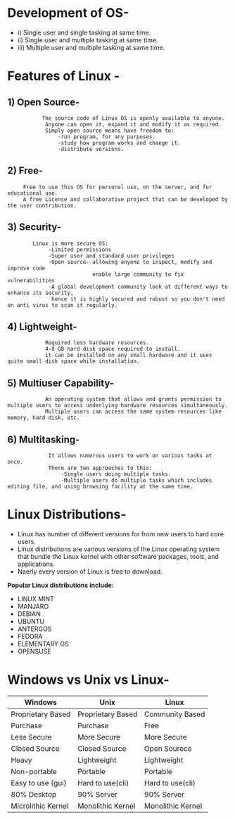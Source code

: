 
# Development of OS-

- i) Single user and single tasking at same time.
- ii) Single user and multiple tasking at same time.
- iii) Multiple user and multiple tasking at same time.

# Features of Linux -
## 1) Open Source- 
               The source code of Linux OS is openly available to anyone. 
                Anyone can open it, expand it and modify it as required.
                Simply open source means have freedom to:
                    -run program, for any purposes.
                    -study how program works and change it.
                    -distribute versions.

## 2) Free- 
         Free to use this OS for personal use, on the server, and for educational use.
         A free License and collaborative project that can be developed by the user contribution.

## 3) Security- 
            Linux is more secure OS:
                 -Limited permissions
                 -Super user and standard user privileges
                 -Open source- allowing anyone to inspect, modify and improve code
                               enable large community to fix vulnerabilities
                 -A global development community look at different ways to enhance its security, 
                  hence it is highly secured and robust so you don't need an anti virus to scan it regularly.

## 4) Lightweight-
                Required less hardware resources.
                4-8 GB hard disk space required to install.
                it can be installed on any small hardware and it uses quite small disk space while installation.

## 5) Multiuser Capability- 
                An operating system that allows and grants permission to multiple users to access underlying hardware resources simultaneously.
                Multiple users can access the same system resources like memory, hard disk, etc. 

## 6) Multitasking-
                 It allows numerous users to work on various tasks at once.
                 There are two approaches to this:
                     -Single users doing multiple tasks.
                     -Multiple users do multiple tasks which includes editing file, and using browsing facility at the same time.

# Linux Distributions-

- Linux has number of different versions for from new users to hard core users.
- Linux distributions are various versions of the Linux operating system that bundle the Linux kernel with other software packages, tools, and applications.
- Naerly every version of Linux is free to download.

**Popular Linux distributions include:**
- LINUX MINT
- MANJARO
- DEBIAN
- UBUNTU
- ANTERGOS
- FEDORA
- ELEMENTARY OS
- OPENSUSE


# Windows vs Unix vs Linux-


|              Windows                |                Unix             |               Linux          |
|-------------------------------------|---------------------------------|------------------------------|
|        Proprietary Based            |        Proprietary Based        |   Community Based            |
|            Purchase                 |             Purchase            |   Free                       |
| Less Secure                         |   More Secure                   |  More Secure                 |
| Closed Source                       |     Closed Source               |Open Sourece                  |
| Heavy                               | Lightweight                     | Lightweight                  |
| Non-portable                        | Portable                        | Portable                     |
|   Easy to use (gui)                 | Hard to use(cli)                | Hard to use(cli)             |
| 80% Desktop                         |  90% Server                     | 90% Server                   |
| Microlithic Kernel                  | Monolithic Kernel               | Monolithic Kernel            |
                   



